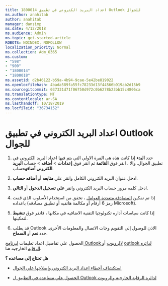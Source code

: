```yaml
---
title: 1800014 اعداد البريد الكتروني في تطبيق Outlook للجوال
ms.author: anahitab
author: anahitab
manager: dansimp
ms.date: 4/12/2018
ms.audience: Admin
ms.topic: get-started-article
ROBOTS: NOINDEX, NOFOLLOW
localization_priority: Normal
ms.collection: Adm_O365
ms.custom:
- "598"
- "900"
- "1800014"
- "1800018"
ms.assetid: d2b46122-b59a-4b94-9cae-5e42be819022
ms.openlocfilehash: 4bada589fa55fc78233d13f44566b919ab2d15b9
ms.sourcegitcommit: 037331d71f06750d972c0b6278b23bb15c4806ca
ms.translationtype: MT
ms.contentlocale: ar-SA
ms.lasthandoff: 10/18/2019
ms.locfileid: "36734152"
---
```

# <a name="set-up-email-in-the-outlook-mobile-app"></a>اعداد البريد الكتروني في تطبيق Outlook للجوال

1. حدد **البدء** إذا كانت هذه هي المرة الاولي التي يتم فيها اعداد البريد الكتروني في تطبيق الجوال. والا ، انقر فوق **القائمة** ثم انقر فوق **إعدادات** \> **أضافه** \> حساب **البريد الكتروني أضافه**حساب.

2. ادخل عنوان البريد الكتروني الكامل وانقر علي **متابعه** أو **أضافه حساب**.

3. ادخل كلمه مرور حساب البريد الكتروني وانقر **علي تسجيل الدخول** أو **التالي**.

4. إذا تم تمكين [المصادقة متعددة العوامل](https://docs.microsoft.com/office365/admin/security-and-compliance/set-up-multi-factor-authentication) ، تحقق من استخدام الأسلوب الذي قمت باعداده (رمز 6 أرقام أو مكالمة هاتفيه أو تطبيق مصادقه Microsoft).

5. إذا كانت سياسات أداره تكنولوجيا التقنية الاضافيه في مكانها ، فانقر فوق **تنشيط** لتمكينها.

6. قد يطلب Outlook الاذن للوصول إلى التقويم وجات الاتصال والمعلومات الأخرى. حدد **نعم** أو **السماح**.

الحصول علي تفاصيل اعداد تعليمات [لبرنامج Outlook لالروبوت](https://support.office.com/article/886db551-8dfa-4fd5-b835-f8e532091872.aspx) أو [outlook لدائره الرقابة](https://support.office.com/article/b2de2161-cc1d-49ef-9ef9-81acd1c8e234.aspx) الخارجية هنا.
  
 **هل تحتاج إلى مساعده ؟**
  
- [استكشاف أخطاء اعداد البريد الكتروني وإصلاحها علي الجوال](https://support.office.com/article/a264ef01-9c88-48fb-9285-7017e4f31f02.aspx)

- [الحصول علي مساعده في التطبيق ل Outlook لدائره الرقابة الخارجية والروبوت](https://support.office.com/article/218a22d1-9fa5-4889-b689-de1c63493243.aspx#ID0EAABAAA=Contact_Support)
